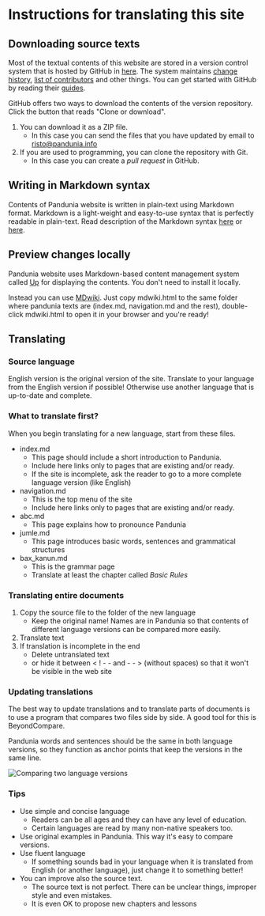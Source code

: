 # Instructions for translating this site

## Downloading source texts

Most of the textual contents of this website are stored in a version control system that is hosted by GitHub in [here](https://github.com/barumau/pandunia). The system maintains [change history](https://github.com/barumau/pandunia/commits/master), [list of contributors](https://github.com/barumau/pandunia/graphs/contributors) and other things. You can get started with GitHub by reading their [guides](https://guides.github.com/).

GitHub offers two ways to download the contents of the version repository. Click the button that reads "Clone or download".

1. You can download it as a ZIP file.
    * In this case you can send the files that you have updated by email to risto@pandunia.info
2. If you are used to programming, you can clone the repository with Git.
    * In this case you can create a _pull request_ in GitHub.

## Writing in Markdown syntax

Contents of Pandunia website is written in plain-text using Markdown format. Markdown is a light-weight and easy-to-use syntax that is perfectly readable in plain-text. Read description of the Markdown syntax [here](https://guides.github.com/features/mastering-markdown/) or [here](https://daringfireball.net/projects/markdown/syntax).

## Preview changes locally

Pandunia website uses Markdown-based content management system called [Up](http://twisty.org/post/up) for displaying the contents. You don't need to install it locally.

Instead you can use [MDwiki](http://dynalon.github.io/mdwiki/). Just copy mdwiki.html to the same folder where pandunia texts are (index.md, navigation.md and the rest), double-click mdwiki.html to open it in your browser and you're ready!

## Translating

### Source language

English version is the original version of the site. Translate to your language from the English version if possible! Otherwise use another language that is up-to-date and complete.

### What to translate first?

When you begin translating for a new language, start from these files.

* index.md
    * This page should include a short introduction to Pandunia.
    * Include here links only to pages that are existing and/or ready.
    * If the site is incomplete, ask the reader to go to a more complete language version (like English)
* navigation.md
    * This is the top menu of the site
    * Include here links only to pages that are existing and/or ready.
* abc.md
    * This page explains how to pronounce Pandunia
* jumle.md
    * This page introduces basic words, sentences and grammatical structures
* bax_kanun.md
    * This is the grammar page
    * Translate at least the chapter called _Basic Rules_

### Translating entire documents

1. Copy the source file to the folder of the new language
    * Keep the original name! Names are in Pandunia so that contents of different language versions can be compared more easily.
2. Translate text
3. If translation is incomplete in the end
    * Delete untranslated text
    * or hide it between < ! - - and - - > (without spaces) so that it won't be visible in the web site

### Updating translations

The best way to update translations and to translate parts of documents is to use a program that compares two files side by side. A good tool for this is BeyondCompare.

Pandunia words and sentences should be the same in both language versions, so they function as anchor points that keep the versions in the same line.

![](http://www.pandunia.info/kuvat/kompar.png "Comparing two language versions")

### Tips

* Use simple and concise language
    * Readers can be all ages and they can have any level of education.
    * Certain languages are read by many non-native speakers too.
* Use original examples in Pandunia. This way it's easy to compare versions.
* Use fluent language
    * If something sounds bad in your language when it is translated from English (or another language), just change it to something better!
* You can improve also the source text.
    * The source text is not perfect. There can be unclear things, improper style and even mistakes.
    * It is even OK to propose new chapters and lessons

